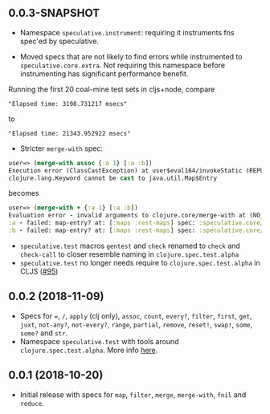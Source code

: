 ## 0.0.3-SNAPSHOT

* Namespace `speculative.instrument`: requiring it instruments fns spec'ed by
  speculative.

* Moved specs that are not likely to find errors while instrumented to
  `speculative.core.extra`. Not requiring this namespace before instrumenting has
  significant performance benefit.

Running the first 20 coal-mine test sets in cljs+node, compare

``` shell
"Elapsed time: 3198.731217 msecs"
```
to
``` shell
"Elapsed time: 21343.952922 msecs"
```

* Stricter `merge-with` spec:

``` clojure
user=> (merge-with assoc {:a 1} [:a :b])
Execution error (ClassCastException) at user$eval164/invokeStatic (REPL:1).
clojure.lang.Keyword cannot be cast to java.util.Map$Entry
```
becomes

``` clojure
user=> (merge-with + {:a 1} [:a :b])
Evaluation error - invalid arguments to clojure.core/merge-with at (NO_SOURCE_FILE:15).
:a - failed: map-entry? at: [:maps :rest-maps] spec: :speculative.core/map-entry
:b - failed: map-entry? at: [:maps :rest-maps] spec: :speculative.core/map-entry
```

* `speculative.test` macros `gentest` and `check` renamed to `check` and `check-call` to closer resemble naming in `clojure.spec.test.alpha`
* `speculative.test` no longer needs require to `clojure.spec.test.alpha` in CLJS ([#95](https://github.com/slipset/speculative/issues/95))

## 0.0.2 (2018-11-09)

* Specs for `=`, `/`, `apply` (clj only), `assoc`, `count`, `every?`, `filter`,
  `first`, `get`, `juxt`, `not-any?`, `not-every?`, `range`, `partial`,
  `remove`, `reset!`, `swap!`, `some`, `some?` and `str`.
* Namespace `speculative.test` with tools around `clojure.spec.test.alpha`. More
  info [here](doc/test.md).

## 0.0.1 (2018-10-20)

* Initial release with specs for `map`, `filter`, `merge`, `merge-with`, `fnil`
  and `reduce`.
